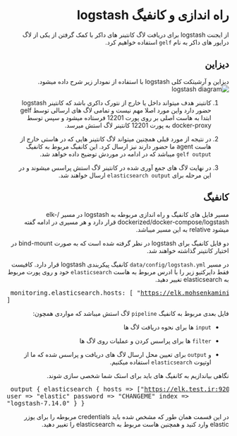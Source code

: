 <div dir="rtl">
  
# راه اندازی و کانفیگ logstash
  
  
  از ایجنت logstash برای دریافت لاگ کانتینر های داکر با کمک گرفتن از 
  یکی از لاگ درایور های داکر به نام `gelf` استفاده خواهیم کرد.
  
  ## دیزاین
  دیزاین و آرشیتکت کلی logstash با استفاده از نمودار زیر شرح داده میشود.
    ![logstash diagram](https://user-images.githubusercontent.com/77579794/133299933-e75b31ee-73c7-4064-a395-322d834aaf80.png)
  
  1. کانتینر هدف میتواند داخل یا خارج از نتورک داکری باشد که کانتینر logstash  حضور دارد واین مورد اصلا مهم نیست و تمامی لاگ های ارسالی 
  توسط gelf 
  ابتدا به هاست اصلی بر روی پورت 12201 فرستاده میشود و سپس توسط docker-proxy به پورت 12201 کانتینر لاگ استش میرسد.
  
  2. در نتیجه از مورد قبلی همچنین میتواند لاگ کانتینر هایی که در هاستی خارج از هاست agent  ما حضور دارند نیز ارسال کرد.
  این کانفیگ مربوط به کانفیگ `gelf output` میباشد که در ادامه در موردش توضیح داده خواهد شد.
  
  3. در نهایت لاگ های جمع آوری شده در کانتینر لاگ استش پراسس میشوند و در این مرحله برای `elasticsearch output` ارسال خواهند شد.
  
  ## کانفیگ
  
  مسیر فایل های کانفیگ و راه اندازی مربوطه به logstash در مسیر /elk-dockerized/docker-compose/logstash قرار دارد و هر مسیری در ادامه گفته میشود relative به این مسیر میباشد.
  
  دو فایل کانفیگ برای logstash در نظر گرفته شده است که به صورت bind-mount در اختیار کانتینر گذاشته خواهند شد.
  
  در مسیر `data/config/logstash.yml` کانفیگ پیکربندی logstash قرار دارد.
  کافیست فقط دایرکتیو زیر را با ادرس مربوط به هاست `elasticsearch` خود و روی پورت مربوط به elasticsearch تغییر دهید.
    <pre dir="ltr">
  monitoring.elasticsearch.hosts: [ "https://elk.mohsenkamini.ir:9200" ]
   </pre>
  
  فایل بعدی مربوط به کانفیگ `pipeline` لاگ استش میباشد که مواردی همچون:
  
  - `input` ها برای نحوه دریافت لاگ ها
  
  - `filter` ها برای پراسس کردن و عملیات روی لاگ ها
  
  - و `output` برای تعیین محل ارسال لاگ های دریافت و پراسس شده که ما از اوتپوت `elasticsearch` استفاده میکنیم.
  
  نگاهی بیاندازیم به کانفیگ های باید برای استک شما شخصی سازی شوند.
      <pre dir="ltr">
output {
  elasticsearch {
    hosts => ["https://elk.test.ir:9200"]
    user => "elastic"
    password => "CHANGEME"
    index => "logstash-7.14.0"
  }
}
   </pre>
   در این قسمت همان طور که مشخص شده باید credentials مربوطه را برای یوزر elastic  وارد کنید و همچنین هاست مربوط به elasticsearch را تغییر دهید.

  
  
  
  </div>
